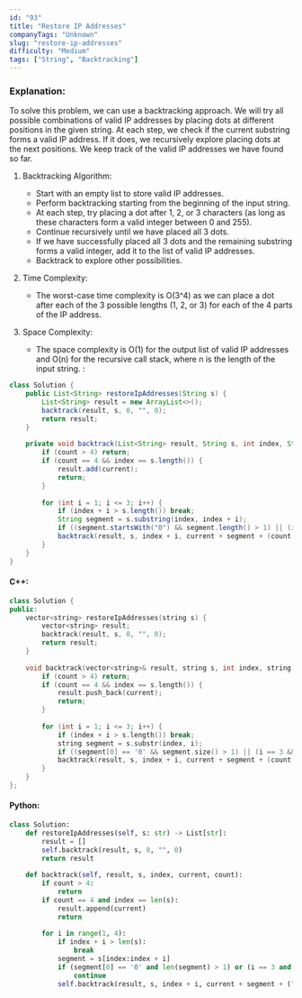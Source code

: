 ```yaml
---
id: "93"
title: "Restore IP Addresses"
companyTags: "Unknown"
slug: "restore-ip-addresses"
difficulty: "Medium"
tags: ["String", "Backtracking"]
---
```


### Explanation:
To solve this problem, we can use a backtracking approach. We will try all possible combinations of valid IP addresses by placing dots at different positions in the given string. At each step, we check if the current substring forms a valid IP address. If it does, we recursively explore placing dots at the next positions. We keep track of the valid IP addresses we have found so far.

1. Backtracking Algorithm:
   - Start with an empty list to store valid IP addresses.
   - Perform backtracking starting from the beginning of the input string.
   - At each step, try placing a dot after 1, 2, or 3 characters (as long as these characters form a valid integer between 0 and 255).
   - Continue recursively until we have placed all 3 dots.
   - If we have successfully placed all 3 dots and the remaining substring forms a valid integer, add it to the list of valid IP addresses.
   - Backtrack to explore other possibilities.

2. Time Complexity:
   - The worst-case time complexity is O(3^4) as we can place a dot after each of the 3 possible lengths (1, 2, or 3) for each of the 4 parts of the IP address.

3. Space Complexity:
   - The space complexity is O(1) for the output list of valid IP addresses and O(n) for the recursive call stack, where n is the length of the input string.
:
```java
class Solution {
    public List<String> restoreIpAddresses(String s) {
        List<String> result = new ArrayList<>();
        backtrack(result, s, 0, "", 0);
        return result;
    }
    
    private void backtrack(List<String> result, String s, int index, String current, int count) {
        if (count > 4) return;
        if (count == 4 && index == s.length()) {
            result.add(current);
            return;
        }
        
        for (int i = 1; i <= 3; i++) {
            if (index + i > s.length()) break;
            String segment = s.substring(index, index + i);
            if ((segment.startsWith("0") && segment.length() > 1) || (i == 3 && Integer.parseInt(segment) > 255)) continue;
            backtrack(result, s, index + i, current + segment + (count == 3 ? "" : "."), count + 1);
        }
    }
}
```

#### C++:
```cpp
class Solution {
public:
    vector<string> restoreIpAddresses(string s) {
        vector<string> result;
        backtrack(result, s, 0, "", 0);
        return result;
    }
    
    void backtrack(vector<string>& result, string s, int index, string current, int count) {
        if (count > 4) return;
        if (count == 4 && index == s.length()) {
            result.push_back(current);
            return;
        }
        
        for (int i = 1; i <= 3; i++) {
            if (index + i > s.length()) break;
            string segment = s.substr(index, i);
            if ((segment[0] == '0' && segment.size() > 1) || (i == 3 && stoi(segment) > 255)) continue;
            backtrack(result, s, index + i, current + segment + (count == 3 ? "" : "."), count + 1);
        }
    }
};
```

#### Python:
```python
class Solution:
    def restoreIpAddresses(self, s: str) -> List[str]:
        result = []
        self.backtrack(result, s, 0, "", 0)
        return result
    
    def backtrack(self, result, s, index, current, count):
        if count > 4:
            return
        if count == 4 and index == len(s):
            result.append(current)
            return
        
        for i in range(1, 4):
            if index + i > len(s):
                break
            segment = s[index:index + i]
            if (segment[0] == '0' and len(segment) > 1) or (i == 3 and int(segment) > 255):
                continue
            self.backtrack(result, s, index + i, current + segment + ("." if count != 3 else ""), count + 1)
```